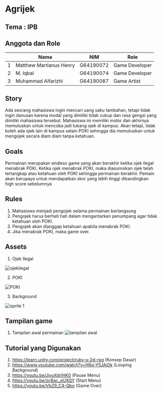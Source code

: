 # Agrijek

## Tema : IPB

## Anggota dan Role 
|   | Nama                     | NIM          | Role            |
|---|--------------------------|--------------|-----------------|
| 1 | Matthew Martianus Henry  | G64190072    | Game Developer  |
| 2 | M. Iqbal                 | G64190074    | Game Developer  |
| 3 | Muhammad Alfarizhi       | G64190087    | Game Artist     | 

## Story 
Ada seorang mahasiswa ingin mencari uang saku tambahan, tetapi tidak ingin danusan karena modal yang dimiliki tidak cukup dan rasa gengsi yang dimiliki mahasiswa tersebut. Mahasiswa ini memiliki motor dan akhirnya memutuskan untuk mencoba jadi tukang ojek di kampus. Akan tetapi,  tidak boleh ada ojek lain di kampus selain POKI sehingga dia memutuskan untuk mengojek secara diam diam tanpa ketahuan.

## Goals 
Permainan merupakan endless game yang akan berakhir ketika ojek ilegal menabrak POKI. Ketika ojek menabrak POKI, maka diasumsikan ojek telah tertangkap atau ketahuan oleh POKI sehingga permainan berakhir. Pemain akan berupaya untuk mendapatkan skor yang lebih tinggi dibandingkan high score sebelumnya

## Rules 
  1. Mahasiswa menjadi pengojek selama permainan berlangsung
  2. Pengojek harus berhati hati dalam mengantarkan penumpang agar tidak ketahuan oleh POKI.
  3. Pengojek akan dianggap ketahuan apabila menabrak POKI. 
  4. Jika menabrak POKI, maka game over.

## Assets
1. Ojek Ilegal

![ojekilegal](https://user-images.githubusercontent.com/63547189/145832126-1fb1ca94-9a8f-4602-83fd-e1af26938321.png)

2. POKI

![POKI](https://user-images.githubusercontent.com/63547189/145832214-3d6215c1-25e7-4668-aebf-c25bb5ee6175.png)

3. Background

![sprite 1](https://user-images.githubusercontent.com/63547189/145832385-f78545e6-9abd-46f7-9be2-eef7637537dc.png)


## Tampilan game
1. Tampilan awal permainan
![tampilan awal](https://drive.google.com/file/d/1gI66n-DJH3QIxYVjGPAlSbvaQJhWXUad/view?usp=sharing)


## Tutorial yang Digunakan
1. https://learn.unity.com/project/ruby-s-2d-rpg (Konsep Dasar)
2. https://www.youtube.com/watch?v=H6q-Y5JAiDk (Looping Background) 
3. https://youtu.be/JivuXdrIHK0 (Pause Menu)
4. https://youtu.be/zc8ac_qUXQY (Start Menu)
5. https://youtu.be/VbZ9_C4-Qbo (Game Over)
